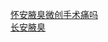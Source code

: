   
[怀安腋臭微创手术痛吗](http://www.dianyue.me/archives/934/rrhx4jvaac1q70qh/)  
[长安腋臭](http://www.dianyue.me/archives/601/ufvwd0i3pnfok8sx/)